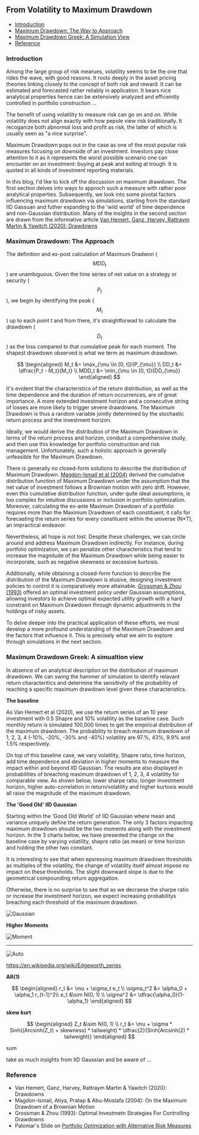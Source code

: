 #

## From Volatility to Maximum Drawdown


- [Introduction](#introduction)
- [Maximum Drawdown: The Way to Approach](#approach)
- [Maximum Drawdown Greek: A Simulation View](#factor)
- [Reference](#ref)

### Introduction <a name="introduction"></a>

Among the large group of risk mearues, volatility seems to be the one that rides the wave, with good reasons. It roots deeply in the asset pricing theories linking closely to the concept of both risk and reward. It can be estimated and forecasted rather reliably in application. It bears nice analytical properties hence can be extensively analyzed and efficeintly controlled in portfolio construction ...

The benefit of using volatility to measure risk can go on and on. While volatility does not align exactly with how pepole view risk traditionally. It recoganize both abnormal loss and profit as risk, the latter of which is usually seen as "a nice surprise". 

Maximum Drawdown pops out in the case as one of the most popular risk measures focusing on downside of an investment. Investors pay close attention to it as it represents the worst possible scenario one can encounter on an investment: buying at peak and exiting at trough. It is quoted in all kinds of investment reporting materials. 

In this blog, I'd like to kick off the discussion on maximum drawdown. The first section delves into ways to approch such a measure with rather poor analytical properties. Subsequently, we look into some pivotal factors influencing maximum drawdown via simulations, starting from the standard IID Gassuan and futher expanding to the 'wild world' of time dependence and non-Gaussian distribution. Many of the insights in the second section are drawn from the informative article [Van Hemert, Ganz, Harvey, Rattraym Martin & Yawitch (2020): Drawdowns](https://papers.ssrn.com/sol3/papers.cfm?abstract_id=3583864)


### Maximum Drawdown: The Approach <a name="approach"></a>

The definition and ex-post calculation of Maximum Dradwon ($$MDD_t$$) are unambiguous. Given the time series of net value on a strategy or security ($$P_t$$), we begin by identifying the peak ($$M_t$$) up to each point t and from there, it's straightforwad to calculate the drawdown ($$D_t$$) as the loss compared to that cumulative peak for each moment. The shapest drawdown observed is what we term as maximum drawdown.

$$
\begin{aligned}
M_t &= \max_{\mu \in [0, t]}{P_{\mu}} \\
DD_t &= \dfrac{P_t - M_t}{M_t} \\
MDD_t &= \min_{\mu \in [0, t]}{DD_{\mu}}
\end{aligned}
$$

It's evident that the characteristics of the return distribution, as well as the time dependence and the duration of return occurrences, are of great importance. A more extended investment horizon and a consecutive string of losses are more likely to trigger severe drawdowns. The Maximum Drawdown is thus a random variable jointly determined by the stochastic return process and the investment horizon.

Ideally, we would derive the distribution of the Maximum Drawdown in terms of the return process and horizon, conduct a comprehensive study, and then use this knowledge for portfolio construction and risk management. Unfortunately, such a holistic approach is generally unfeasible for the Maximum Drawdown.

There is generally no closed-form solutions to describe the distribution of Maximum Drawdown. [Magdon-Ismail et al (2004)](https://www.jstor.org/stable/3215821?typeAccessWorkflow=login) derived the cumulative distribution function of Maximum Drawdown under the assumption that the net value of investment follows a Brownian motion with zero drift. However, even this cumulative distribution function, under quite ideal assumptions, is too complex for intuitive discussions or inclusion in portfolio optimization. Moreover, calculating the ex-ante Maximum Drawdown of a portfolio requires more than the Maximum Drawdown of each constituent; it calls for forecasting the return series for every constituent within the universe (N*T), an impractical endeavor.

Nevertheless, all hope is not lost. Despite these challenges, we can circle around and address Maximum Drawdown indirectly. For instance, during portfolio optimization, we can penalize other characteristics that tend to increase the magnitude of the Maximum Drawdown while being easier to incorporate, such as negative skewness or excessive kurtosis.

Additionally, while obtaining a closed-form function to describe the distribution of the Maximum Drawdown is elusive, designing investment policies to control it is comparatively more attainable. [Grossman & Zhou (1993)](https://onlinelibrary.wiley.com/doi/abs/10.1111/j.1467-9965.1993.tb00044.x) offered an optimal investment policy under Gaussian assumptions, allowing investors to achieve optimal expected utility growth with a hard constraint on Maximum Drawdown through dynamic adjustments in the holdings of risky assets.

To delve deeper into the practical application of these efforts, we must develop a more profound understanding of the Maximum Drawdown and the factors that influence it. This is precisely what we aim to explore through simulations in the next section.

### Maximum Drawdown Greek: A simualtion view <a name="factor"></a>

In absence of an analytical description on the distribution of maximum drawdown. We can swing the hammer of simulation to identify relavant return characteritics and determine the sensitivity of the probability of reaching a specific maximum drawdown level given these characteristics. 

**The baseline**

As Van Hemert et al (2020), we use the return series of an 10 year investment with 0.5 Shapre and 10% volatility as the baseline case. Such monthly return is simulated 100,000 times to get the empirical distribution of the maximum drawdown. The probability to breach maximum drawdown of 1, 2, 3, 4 (-10%, -20%, -30% and -40%) volatility are 97.%, 43%, 9.9% and 1.5% respectively.

On top of this baseline case, we vary volatility, Shapre ratio, time horizon, add time dependence and deviation in higher moments to measure the impact within and beyond IID Gaussian. The results are also displayed in probabilities of breaching maximum drawdown of 1, 2, 3, 4 volatility for comparable view. As shown below, lower sharpe ratio, longer investment horizon, higher auto-correlation in return/volatility and higher kurtosis would all raise the magnitude of the maximum drawdown.

**The 'Good Old' IID Gaussian**

Starting within the 'Good Old World' of IID Gaussian where mean and variance uniquely define the return generation. The only 3 factors impacting maximum drawdown should be the two moments along with the investment horizon. In the 3 charts below, we have presented the change on the baseline case by varying volatility, shapre ratio (as mean) or time horizon and holding the other two constant.

It is interesting to see that when epxressing maximum drawdown thresholds as multiples of the volatility, the change of volatility itself almost impose no impact on these thresholds. The slight downward slope is due to the geometrical compounding return aggregation.

Otherwise, there is no surprise to see that as we decraese the sharpe ratio or increase the investment horizon, we expect increasing probabilitys breaching each threshold of the maximum drawdown. 

![Gaussian](https://raw.githubusercontent.com/SkyBlueRW/SkyBlueRW.github.io/main/_posts/asset/mdd_gaussian.png)

**Higher Moments**



![Moment](https://raw.githubusercontent.com/SkyBlueRW/SkyBlueRW.github.io/main/_posts/asset/mdd_moment.png)

****

![Auto](https://raw.githubusercontent.com/SkyBlueRW/SkyBlueRW.github.io/main/_posts/asset/mdd_tsc.png)

https://en.wikipedia.org/wiki/Edgeworth_series

**AR(1)**

$$
\begin{aligned}
r_t &= \mu + \sigma_t e_t \\
\sigma_t^2 &= \alpha_0 + \alpha_1 r_{t-1}^2\\
e_t &\sim N(0, 1) \\
\sigma^2 &= \dfrac{\alpha_0}{1-\alpha_1}
\end{aligned}
$$


**skew kurt**

$$
\begin{aligned}
Z_t &\sim N(0, 1) \\
r_t &= \mu + \sigma * Sinh((Arcsinh(Z_t) + skewness) * tailweight) * \dfrac{2}{Sinh(Arcsinh(2) * tailweight)}
\end{aligned}
$$



sum

take as much insights from IID Gaussian and be aware of ...

### Reference <a name="ref"></a>

- Van Hemert, Ganz, Harvey, Rattraym Martin & Yawitch (2020): Drawdowns
- Magdon-Ismail, Atiya, Pratap & Abu-Mostafa (2004): On the Maximum Drawdown of a Brownian Motion
- Grossman & Zhou (1993): Optimal Investmetn Strategies For Controlling Drawdowns
- Palomar's Slide on [Portfolio Optimization with Alternative Risk Measures](https://palomar.home.ece.ust.hk/MAFS5310_lectures/slides_CVaR_portfolio.html#1)
  
